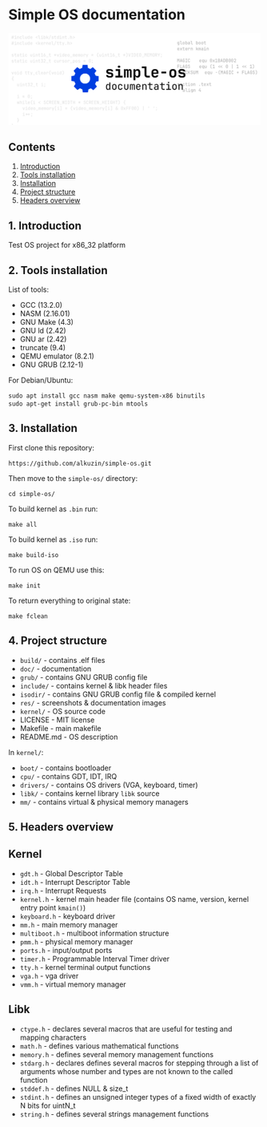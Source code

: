 # Simple OS documentation

<img src="../res/simple-os-doc-banner.png">

## Contents

1. [Introduction](#1-introduction)
2. [Tools installation](#2-tools-installation)
3. [Installation](#3-installation)
4. [Project structure](#4-project-structure)
5. [Headers overview](#5-headers-overview)

## 1. Introduction
Test OS project for x86_32 platform

## 2. Tools installation

List of tools:

 - GCC (13.2.0)
 - NASM (2.16.01)
 - GNU Make (4.3)
 - GNU ld (2.42)
 - GNU ar (2.42)
 - truncate (9.4)
 - QEMU emulator (8.2.1)
 - GNU GRUB (2.12-1)

For Debian/Ubuntu:
```console
sudo apt install gcc nasm make qemu-system-x86 binutils
sudo apt-get install grub-pc-bin mtools
```

## 3. Installation
First clone this repository:
```console
https://github.com/alkuzin/simple-os.git
```
Then move to the `simple-os/` directory:
```console
cd simple-os/
```

To build kernel as `.bin` run:

```console
make all
```

To build kernel as `.iso` run:

```console
make build-iso
```
To run OS on QEMU use this:
 ```console
make init
```

To return everything to original state:
```console
make fclean
```

## 4. Project structure

 - `build/`   - contains .elf files
 - `doc/`     - documentation
 - `grub/`    - contains GNU GRUB config file
 - `include/` - contains kernel & libk header files
 - `isodir/`  - contains GNU GRUB config file & compiled kernel 
 - `res/`     - screenshots & documentation images
 - `kernel/`  - OS source code
 - LICENSE    - MIT license
 - Makefile   - main makefile
 - README.md  - OS description

In `kernel/`:

 - `boot/`    - contains bootloader
 - `cpu/`     - contains GDT, IDT, IRQ        
 - `drivers/` - contains OS drivers (VGA, keyboard, timer)        
 - `libk/`    - contains kernel library `libk` source
 - `mm/`      - contains virtual & physical memory managers


## 5. Headers overview 

## Kernel
 - `gdt.h`       - Global Descriptor Table
 - `idt.h`       - Interrupt Descriptor Table
 - `irq.h`       - Interrupt Requests
 - `kernel.h`    - kernel main header file (contains OS name, version, kernel entry point `kmain()`)
 - `keyboard.h`  - keyboard driver
 - `mm.h`        - main memory manager
 - `multiboot.h` - multiboot information structure
 - `pmm.h`       - physical memory manager
 - `ports.h`     - input/output ports
 - `timer.h`     - Programmable Interval Timer driver
 - `tty.h`       - kernel terminal output functions
 - `vga.h`       - vga driver
 - `vmm.h`       - virtual memory manager

## Libk
 - `ctype.h`  - declares several macros that are useful for testing and mapping characters
 - `math.h`   - defines various mathematical functions
 - `memory.h` - defines several memory management functions
 - `stdarg.h` - declares defines several macros for stepping through a list of arguments 
 				whose number and types are not known to the called function
 - `stddef.h` - defines NULL & size_t
 - `stdint.h` - defines an unsigned integer types of a fixed width of exactly N bits for uintN_t
 - `string.h` - defines several strings management functions
